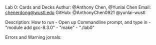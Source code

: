 Lab 0: Cards and Decks
Authur: @Anthony Chen, @Yunlai Chen
Email: chenerdong@wustl.edu 
GitHub: @AnthonyChen0921 @yunlai-wustl

Description:
    How to run
    - Open up Commandline prompt, and type in
    - "module add gcc-8.3.0"
    - "make"
    - "./lab0"



Errors and Warning jornals:
